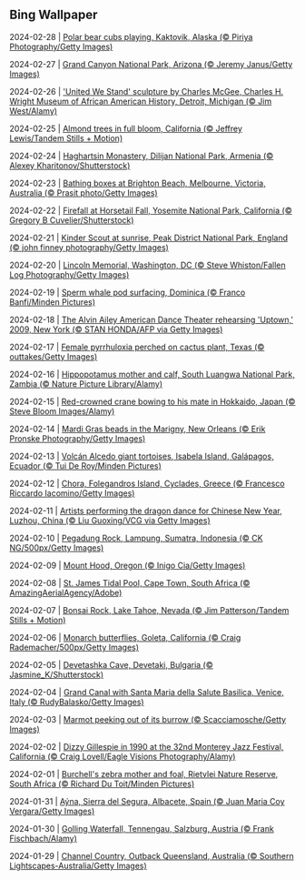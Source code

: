 ## Bing Wallpaper
2024-02-28 | [Polar bear cubs playing, Kaktovik, Alaska (© Piriya Photography/Getty Images)](./wallpaper/2024-02-28.jpg) 

2024-02-27 | [Grand Canyon National Park, Arizona (© Jeremy Janus/Getty Images)](./wallpaper/2024-02-27.jpg) 

2024-02-26 | ['United We Stand' sculpture by Charles McGee, Charles H. Wright Museum of African American History, Detroit, Michigan (© Jim West/Alamy)](./wallpaper/2024-02-26.jpg) 

2024-02-25 | [Almond trees in full bloom, California (© Jeffrey Lewis/Tandem Stills + Motion)](./wallpaper/2024-02-25.jpg) 

2024-02-24 | [Haghartsin Monastery, Dilijan National Park, Armenia (© Alexey Kharitonov/Shutterstock)](./wallpaper/2024-02-24.jpg) 

2024-02-23 | [Bathing boxes at Brighton Beach, Melbourne, Victoria, Australia (© Prasit photo/Getty Images)](./wallpaper/2024-02-23.jpg) 

2024-02-22 | [Firefall at Horsetail Fall, Yosemite National Park, California (© Gregory B Cuvelier/Shutterstock)](./wallpaper/2024-02-22.jpg) 

2024-02-21 | [Kinder Scout at sunrise, Peak District National Park, England (© john finney photography/Getty Images)](./wallpaper/2024-02-21.jpg) 

2024-02-20 | [Lincoln Memorial, Washington, DC (© Steve Whiston/Fallen Log Photography/Getty Images)](./wallpaper/2024-02-20.jpg) 

2024-02-19 | [Sperm whale pod surfacing, Dominica (© Franco Banfi/Minden Pictures)](./wallpaper/2024-02-19.jpg) 

2024-02-18 | [The Alvin Ailey American Dance Theater rehearsing 'Uptown,' 2009, New York (© STAN HONDA/AFP via Getty Images)](./wallpaper/2024-02-18.jpg) 

2024-02-17 | [Female pyrrhuloxia perched on cactus plant, Texas (© outtakes/Getty Images)](./wallpaper/2024-02-17.jpg) 

2024-02-16 | [Hippopotamus mother and calf, South Luangwa National Park, Zambia (© Nature Picture Library/Alamy)](./wallpaper/2024-02-16.jpg) 

2024-02-15 | [Red-crowned crane bowing to his mate in Hokkaido, Japan (© Steve Bloom Images/Alamy)](./wallpaper/2024-02-15.jpg) 

2024-02-14 | [Mardi Gras beads in the Marigny, New Orleans (© Erik Pronske Photography/Getty Images)](./wallpaper/2024-02-14.jpg) 

2024-02-13 | [Volcán Alcedo giant tortoises, Isabela Island, Galápagos, Ecuador (© Tui De Roy/Minden Pictures)](./wallpaper/2024-02-13.jpg) 

2024-02-12 | [Chora, Folegandros Island, Cyclades, Greece (© Francesco Riccardo Iacomino/Getty Images)](./wallpaper/2024-02-12.jpg) 

2024-02-11 | [Artists performing the dragon dance for Chinese New Year, Luzhou, China (© Liu Guoxing/VCG via Getty Images)](./wallpaper/2024-02-11.jpg) 

2024-02-10 | [Pegadung Rock, Lampung, Sumatra, Indonesia (© CK NG/500px/Getty Images)](./wallpaper/2024-02-10.jpg) 

2024-02-09 | [Mount Hood, Oregon (© Inigo Cia/Getty Images)](./wallpaper/2024-02-09.jpg) 

2024-02-08 | [St. James Tidal Pool, Cape Town, South Africa (© AmazingAerialAgency/Adobe)](./wallpaper/2024-02-08.jpg) 

2024-02-07 | [Bonsai Rock, Lake Tahoe, Nevada (© Jim Patterson/Tandem Stills + Motion)](./wallpaper/2024-02-07.jpg) 

2024-02-06 | [Monarch butterflies, Goleta, California (© Craig Rademacher/500px/Getty Images)](./wallpaper/2024-02-06.jpg) 

2024-02-05 | [Devetashka Cave, Devetaki, Bulgaria (© Jasmine_K/Shutterstock)](./wallpaper/2024-02-05.jpg) 

2024-02-04 | [Grand Canal with Santa Maria della Salute Basilica, Venice, Italy (© RudyBalasko/Getty Images)](./wallpaper/2024-02-04.jpg) 

2024-02-03 | [Marmot peeking out of its burrow (© Scacciamosche/Getty Images)](./wallpaper/2024-02-03.jpg) 

2024-02-02 | [Dizzy Gillespie in 1990 at the 32nd Monterey Jazz Festival, California (© Craig Lovell/Eagle Visions Photography/Alamy)](./wallpaper/2024-02-02.jpg) 

2024-02-01 | [Burchell's zebra mother and foal, Rietvlei Nature Reserve, South Africa (© Richard Du Toit/Minden Pictures)](./wallpaper/2024-02-01.jpg) 

2024-01-31 | [Aýna, Sierra del Segura, Albacete, Spain (© Juan Maria Coy Vergara/Getty Images)](./wallpaper/2024-01-31.jpg) 

2024-01-30 | [Golling Waterfall, Tennengau, Salzburg, Austria (© Frank Fischbach/Alamy)](./wallpaper/2024-01-30.jpg) 

2024-01-29 | [Channel Country, Outback Queensland, Australia (© Southern Lightscapes-Australia/Getty Images)](./wallpaper/2024-01-29.jpg) 

